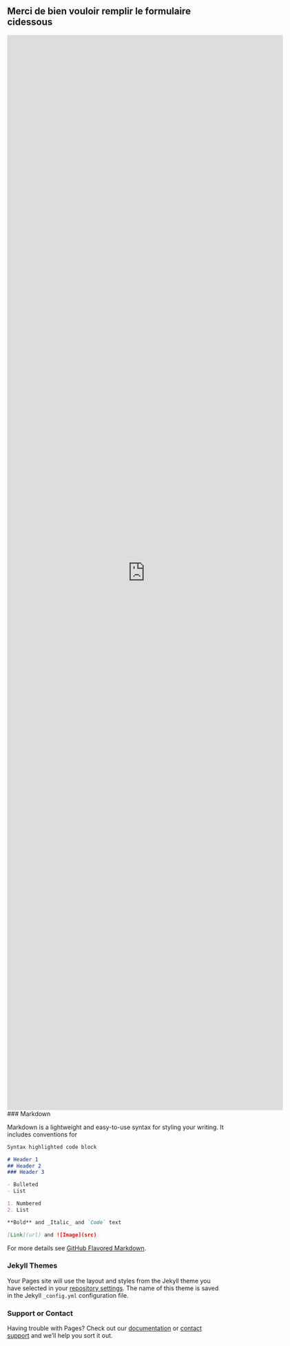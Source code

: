 ## Merci de bien vouloir remplir le formulaire cidessous
<iframe src="https://docs.google.com/forms/d/e/1FAIpQLSd_M2AsE1rzSV03cDArtASjhQvXes5i0lMBL9G27TpkfOct2Q/viewform?embedded=true" width="640" height="2497" frameborder="0" marginheight="0" marginwidth="0">Chargement…</iframe>
### Markdown

Markdown is a lightweight and easy-to-use syntax for styling your writing. It includes conventions for

```markdown
Syntax highlighted code block

# Header 1
## Header 2
### Header 3

- Bulleted
- List

1. Numbered
2. List

**Bold** and _Italic_ and `Code` text

[Link](url) and ![Image](src)
```

For more details see [GitHub Flavored Markdown](https://guides.github.com/features/mastering-markdown/).

### Jekyll Themes

Your Pages site will use the layout and styles from the Jekyll theme you have selected in your [repository settings](https://github.com/samb1212/M2GSI_20-21_ProgrammSystem/settings). The name of this theme is saved in the Jekyll `_config.yml` configuration file.

### Support or Contact

Having trouble with Pages? Check out our [documentation](https://docs.github.com/categories/github-pages-basics/) or [contact support](https://support.github.com/contact) and we’ll help you sort it out.
